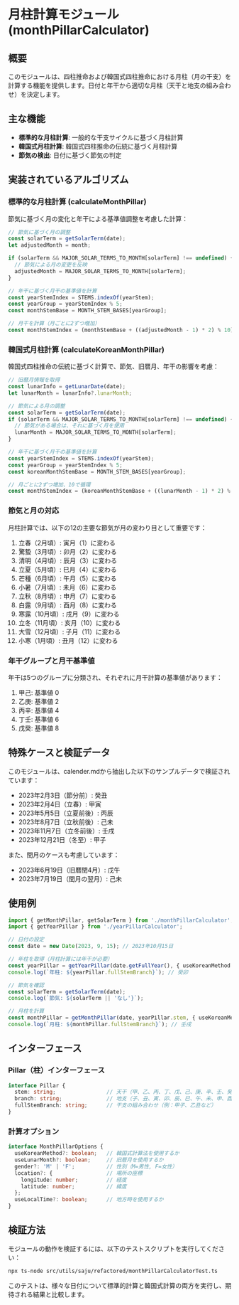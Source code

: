 # 月柱計算モジュール (monthPillarCalculator)

## 概要

このモジュールは、四柱推命および韓国式四柱推命における月柱（月の干支）を計算する機能を提供します。日付と年干から適切な月柱（天干と地支の組み合わせ）を決定します。

## 主な機能

- **標準的な月柱計算**: 一般的な干支サイクルに基づく月柱計算
- **韓国式月柱計算**: 韓国式四柱推命の伝統に基づく月柱計算
- **節気の検出**: 日付に基づく節気の判定

## 実装されているアルゴリズム

### 標準的な月柱計算 (calculateMonthPillar)

節気に基づく月の変化と年干による基準値調整を考慮した計算：

```javascript
// 節気に基づく月の調整
const solarTerm = getSolarTerm(date);
let adjustedMonth = month;

if (solarTerm && MAJOR_SOLAR_TERMS_TO_MONTH[solarTerm] !== undefined) {
  // 節気による月の変更を反映
  adjustedMonth = MAJOR_SOLAR_TERMS_TO_MONTH[solarTerm];
}

// 年干に基づく月干の基準値を計算
const yearStemIndex = STEMS.indexOf(yearStem);
const yearGroup = yearStemIndex % 5;
const monthStemBase = MONTH_STEM_BASES[yearGroup];

// 月干を計算（月ごとに2ずつ増加）
const monthStemIndex = (monthStemBase + ((adjustedMonth - 1) * 2) % 10) % 10;
```

### 韓国式月柱計算 (calculateKoreanMonthPillar)

韓国式四柱推命の伝統に基づく計算で、節気、旧暦月、年干の影響を考慮：

```javascript
// 旧暦月情報を取得
const lunarInfo = getLunarDate(date);
let lunarMonth = lunarInfo?.lunarMonth;

// 節気による月の調整
const solarTerm = getSolarTerm(date);
if (solarTerm && MAJOR_SOLAR_TERMS_TO_MONTH[solarTerm] !== undefined) {
  // 節気がある場合は、それに基づく月を使用
  lunarMonth = MAJOR_SOLAR_TERMS_TO_MONTH[solarTerm];
}

// 年干に基づく月干の基準値を計算
const yearStemIndex = STEMS.indexOf(yearStem);
const yearGroup = yearStemIndex % 5;
const koreanMonthStemBase = MONTH_STEM_BASES[yearGroup];

// 月ごとに2ずつ増加、10で循環
const monthStemIndex = (koreanMonthStemBase + ((lunarMonth - 1) * 2) % 10) % 10;
```

### 節気と月の対応

月柱計算では、以下の12の主要な節気が月の変わり目として重要です：

1. 立春（2月頃）: 寅月（1）に変わる
2. 驚蟄（3月頃）: 卯月（2）に変わる
3. 清明（4月頃）: 辰月（3）に変わる
4. 立夏（5月頃）: 巳月（4）に変わる
5. 芒種（6月頃）: 午月（5）に変わる
6. 小暑（7月頃）: 未月（6）に変わる
7. 立秋（8月頃）: 申月（7）に変わる
8. 白露（9月頃）: 酉月（8）に変わる
9. 寒露（10月頃）: 戌月（9）に変わる
10. 立冬（11月頃）: 亥月（10）に変わる
11. 大雪（12月頃）: 子月（11）に変わる
12. 小寒（1月頃）: 丑月（12）に変わる

### 年干グループと月干基準値

年干は5つのグループに分類され、それぞれに月干計算の基準値があります：

1. 甲己: 基準値 0
2. 乙庚: 基準値 2
3. 丙辛: 基準値 4
4. 丁壬: 基準値 6
5. 戊癸: 基準値 8

## 特殊ケースと検証データ

このモジュールは、calender.mdから抽出した以下のサンプルデータで検証されています：

- 2023年2月3日（節分前）: 癸丑
- 2023年2月4日（立春）: 甲寅
- 2023年5月5日（立夏前後）: 丙辰
- 2023年8月7日（立秋前後）: 己未
- 2023年11月7日（立冬前後）: 壬戌
- 2023年12月21日（冬至）: 甲子

また、閏月のケースも考慮しています：
- 2023年6月19日（旧暦閏4月）: 戊午
- 2023年7月19日（閏月の翌月）: 己未

## 使用例

```typescript
import { getMonthPillar, getSolarTerm } from './monthPillarCalculator';
import { getYearPillar } from './yearPillarCalculator';

// 日付の設定
const date = new Date(2023, 9, 15); // 2023年10月15日

// 年柱を取得（月柱計算には年干が必要）
const yearPillar = getYearPillar(date.getFullYear(), { useKoreanMethod: true });
console.log(`年柱: ${yearPillar.fullStemBranch}`); // 癸卯

// 節気を確認
const solarTerm = getSolarTerm(date);
console.log(`節気: ${solarTerm || 'なし'}`);

// 月柱を計算
const monthPillar = getMonthPillar(date, yearPillar.stem, { useKoreanMethod: true });
console.log(`月柱: ${monthPillar.fullStemBranch}`); // 壬戌
```

## インターフェース

### Pillar（柱）インターフェース

```typescript
interface Pillar {
  stem: string;                // 天干（甲、乙、丙、丁、戊、己、庚、辛、壬、癸）
  branch: string;              // 地支（子、丑、寅、卯、辰、巳、午、未、申、酉、戌、亥）
  fullStemBranch: string;      // 干支の組み合わせ（例：甲子、乙丑など）
}
```

### 計算オプション

```typescript
interface MonthPillarOptions {
  useKoreanMethod?: boolean;   // 韓国式計算法を使用するか
  useLunarMonth?: boolean;     // 旧暦月を使用するか
  gender?: 'M' | 'F';          // 性別（M=男性, F=女性）
  location?: {                 // 場所の座標
    longitude: number;         // 経度
    latitude: number;          // 緯度
  };
  useLocalTime?: boolean;      // 地方時を使用するか
}
```

## 検証方法

モジュールの動作を検証するには、以下のテストスクリプトを実行してください：

```bash
npx ts-node src/utils/saju/refactored/monthPillarCalculatorTest.ts
```

このテストは、様々な日付について標準的計算と韓国式計算の両方を実行し、期待される結果と比較します。
